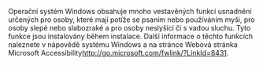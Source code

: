 <Token xmlns:xlink="http://www.w3.org/1999/xlink">Operační systém Windows obsahuje mnoho vestavěných funkcí usnadnění určených pro osoby, které mají potíže se psaním nebo používáním myši, pro osoby slepé nebo slabozraké a pro osoby neslyšící či s vadou sluchu. Tyto funkce jsou instalovány během instalace. Další informace o těchto funkcích naleznete v nápovědě systému Windows a na stránce <externalLink xmlns="http://ddue.schemas.microsoft.com/authoring/2003/5"><linkText>Webová stránka Microsoft Accessibility</linkText><linkUri>http://go.microsoft.com/fwlink/?LinkId=8431</linkUri></externalLink>.</Token>